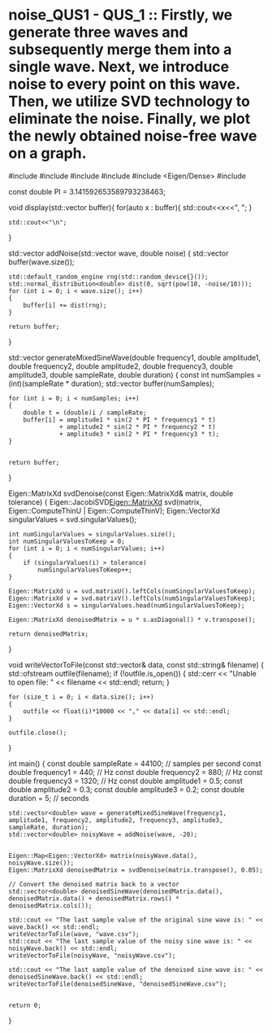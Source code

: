 # noise_QUS1 - QUS_1 :: Firstly, we generate three waves and subsequently merge them into a single wave. Next, we introduce noise to every point on this wave. Then, we utilize SVD technology to eliminate the noise. Finally, we plot the newly obtained noise-free wave on a graph.


#include <iostream>
#include <vector>
#include <cmath>
#include <random>
#include <Eigen/Dense>
#include <fstream>

const double PI = 3.141592653589793238463;

void display(std::vector<double> buffer){
    for(auto x : buffer){
        std::cout<<x<<", ";
    }

    std::cout<<"\n";

}

std::vector<double> addNoise(std::vector<double> wave, double noise)
{
    std::vector<double> buffer(wave.size());

    std::default_random_engine rng(std::random_device{}());
    std::normal_distribution<double> dist(0, sqrt(pow(10, -noise/10)));
    for (int i = 0; i < wave.size(); i++)
    {
        buffer[i] += dist(rng);
    }

    return buffer;
}

std::vector<double> generateMixedSineWave(double frequency1, double amplitude1, double frequency2, double amplitude2, double frequency3, double amplitude3, double sampleRate, double duration)
{
    const int numSamples = (int)(sampleRate * duration);
    std::vector<double> buffer(numSamples);

    for (int i = 0; i < numSamples; i++)
    {
        double t = (double)i / sampleRate;
        buffer[i] = amplitude1 * sin(2 * PI * frequency1 * t)
                  + amplitude2 * sin(2 * PI * frequency2 * t)
                  + amplitude3 * sin(2 * PI * frequency3 * t);
    }
    

    return buffer;
}

Eigen::MatrixXd svdDenoise(const Eigen::MatrixXd& matrix, double tolerance)
{
    Eigen::JacobiSVD<Eigen::MatrixXd> svd(matrix, Eigen::ComputeThinU | Eigen::ComputeThinV);
    Eigen::VectorXd singularValues = svd.singularValues();

    int numSingularValues = singularValues.size();
    int numSingularValuesToKeep = 0;
    for (int i = 0; i < numSingularValues; i++)
    {
        if (singularValues(i) > tolerance)
            numSingularValuesToKeep++;
    }

    Eigen::MatrixXd u = svd.matrixU().leftCols(numSingularValuesToKeep);
    Eigen::MatrixXd v = svd.matrixV().leftCols(numSingularValuesToKeep);
    Eigen::VectorXd s = singularValues.head(numSingularValuesToKeep);

    Eigen::MatrixXd denoisedMatrix = u * s.asDiagonal() * v.transpose();

    return denoisedMatrix;
}

void writeVectorToFile(const std::vector<double>& data, const std::string& filename)
{
    std::ofstream outfile(filename);
    if (!outfile.is_open())
    {
        std::cerr << "Unable to open file: " << filename << std::endl;
        return;
    }

    for (size_t i = 0; i < data.size(); i++)
    {
        outfile << float(i)*10000 << "," << data[i] << std::endl;
    }

    outfile.close();
}

int main()
{
    const double sampleRate = 44100; // samples per second
    const double frequency1 = 440;   // Hz
    const double frequency2 = 880;   // Hz
    const double frequency3 = 1320;  // Hz
    const double amplitude1 = 0.5;
    const double amplitude2 = 0.3;
    const double amplitude3 = 0.2;
    const double duration = 5;       // seconds

    std::vector<double> wave = generateMixedSineWave(frequency1, amplitude1, frequency2, amplitude2, frequency3, amplitude3, sampleRate, duration);
    std::vector<double> noisyWave = addNoise(wave, -20);


    Eigen::Map<Eigen::VectorXd> matrix(noisyWave.data(), noisyWave.size());
    Eigen::MatrixXd denoisedMatrix = svdDenoise(matrix.transpose(), 0.05);

    // Convert the denoised matrix back to a vector
    std::vector<double> denoisedSineWave(denoisedMatrix.data(), denoisedMatrix.data() + denoisedMatrix.rows() * denoisedMatrix.cols());

    std::cout << "The last sample value of the original sine wave is: " << wave.back() << std::endl;
    writeVectorToFile(wave, "wave.csv");
    std::cout << "The last sample value of the noisy sine wave is: " << noisyWave.back() << std::endl;
    writeVectorToFile(noisyWave, "noisyWave.csv");

    std::cout << "The last sample value of the denoised sine wave is: " << denoisedSineWave.back() << std::endl;
    writeVectorToFile(denoisedSineWave, "denoisedSineWave.csv");


    return 0;
}
